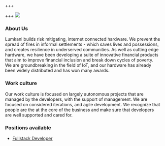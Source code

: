 +++

+++
![](https://avatars3.githubusercontent.com/u/18303687?s=400&u=cdffc0d3253e9247ed24d5a3e70a712cef71d133&v=4)

### About Us

Lumkani builds risk mitigating, internet connected hardware. We prevent the spread of fires in informal settlements - which saves lives and possessions, and creates resilience in underserved communities. As well as cutting edge hardware, we have been developing a suite of innovative financial products that aim to improve financial inclusion and break down cycles of poverty.
We are groundbreaking in the field of IoT, and our hardware has already been widely distributed and has won many awards.

### Work culture

Our work culture is focused on largely autonomous projects that are managed by the developers, with the support of management. We are focused on considered iterations, and agile development. We recognize that people are the at the core of the business and make sure that developers are well supported and cared for.

### Positions available

* [Fullstack Developer](/positions/fullstack-developer.html)